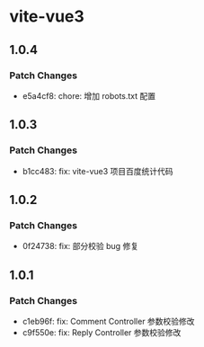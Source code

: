 # vite-vue3

## 1.0.4

### Patch Changes

-   e5a4cf8: chore: 增加 robots.txt 配置

## 1.0.3

### Patch Changes

-   b1cc483: fix: vite-vue3 项目百度统计代码

## 1.0.2

### Patch Changes

-   0f24738: fix: 部分校验 bug 修复

## 1.0.1

### Patch Changes

-   c1eb96f: fix: Comment Controller 参数校验修改
-   c9f550e: fix: Reply Controller 参数校验修改
